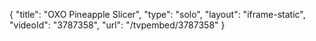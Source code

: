 {
    "title": "OXO Pineapple Slicer",
    "type": "solo",
    "layout": "iframe-static",
    "videoId": "3787358",
    "url": "\/tvpembed\/3787358"
}